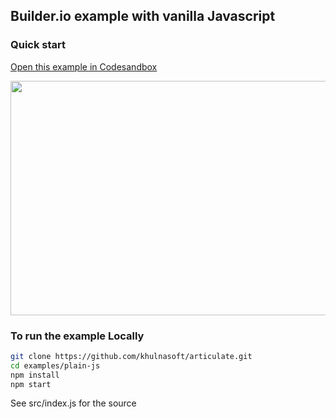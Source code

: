 ## Builder.io example with vanilla Javascript

### Quick start

[Open this example in Codesandbox](https://codesandbox.io/s/github/khulnasoft/articulate/tree/main/examples/plain-js)

<a target="_blank" href="https://codesandbox.io/s/github/khulnasoft/articulate/tree/main/examples/plain-js">
  <img width="597" height="375" src="https://i.imgur.com/zue72Q0.jpg">
</a>

### To run the example Locally

```bash
git clone https://github.com/khulnasoft/articulate.git
cd examples/plain-js
npm install
npm start
```

See src/index.js for the source
